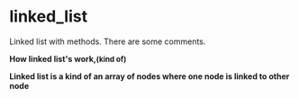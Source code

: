 # linked_list
Linked list with methods.
There are some comments.
<p><b> How linked list's work,</font><font size="2" >(kind of)</font></h1>

<p> Linked list is a kind of an array of nodes where one node is linked to other node</p>
